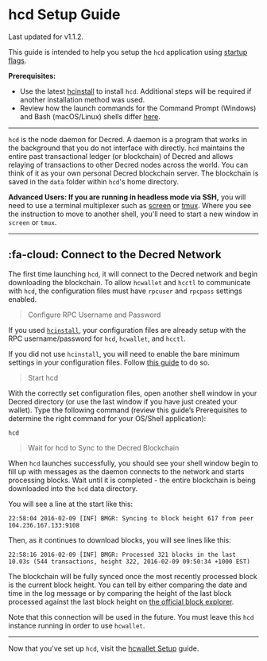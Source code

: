 # hcd Setup Guide 

Last updated for v1.1.2.

This guide is intended to help you setup the `hcd` application using [startup flags](/getting-started/startup-basics.md#startup-command-flags). 

**Prerequisites:**

- Use the latest [hcinstall](/getting-started/user-guides/cli-installation.md) to install `hcd`. Additional steps will be required if another installation method was used.
- Review how the launch commands for the Command Prompt (Windows) and Bash (macOS/Linux) shells differ [here](/getting-started/cli-differences.md).

---

`hcd` is the node daemon for Decred. A daemon is a program that works in the background that you do not interface with directly. `hcd` maintains the entire past transactional ledger (or blockchain) of Decred and allows relaying of transactions to other Decred nodes across the world. You can think of it as your own personal Decred blockchain server. The blockchain is saved in the `data` folder within `hcd`'s home directory.

**Advanced Users: If you are running in headless mode via SSH,** you
will need to use a terminal multiplexer such as [screen](http://www.howtogeek.com/howto/ubuntu/keep-your-ssh-session-running-when-you-disconnect/)
or [tmux](https://tmux.github.io/). Where you see the instruction to
move to another shell, you'll need to start a new window in `screen`
or `tmux`.

---

## :fa-cloud: Connect to the Decred Network

The first time launching `hcd`, it will connect to the Decred network and begin downloading the blockchain. To allow `hcwallet` and `hcctl` to communicate with `hcd`, the configuration files must have `rpcuser` and `rpcpass` settings enabled. 

> Configure RPC Username and Password

If you used [`hcinstall`](/getting-started/user-guides/cli-installation.md), your configuration files are already setup with the RPC username/password for `hcd`, `hcwallet`, and `hcctl`.

If you did not use `hcinstall`, you will need to enable the bare minimum settings in your configuration files. Follow [this guide](/advanced/manual-cli-install.md#minimum-configuration) to do so. 

> Start hcd 

With the correctly set configuration files, open another shell window in your Decred directory (or use the last window if you have just created your wallet). Type the following command (review this guide’s Prerequisites to determine the right command for your OS/Shell application):

```no-highlight
hcd
```

> Wait for hcd to Sync to the Decred Blockchain

When `hcd` launches successfully, you should see your shell window begin to fill up with messages as the daemon connects to the network and starts processing blocks. Wait until it is completed - the entire blockchain is being downloaded into the `hcd` data directory. 

You will see a line at the start like this:

```no-highlight
22:58:04 2016-02-09 [INF] BMGR: Syncing to block height 617 from peer 104.236.167.133:9108
```

Then, as it continues to download blocks, you will see lines like this:

```no-highlight
22:58:16 2016-02-09 [INF] BMGR: Processed 321 blocks in the last 10.03s (544 transactions, height 322, 2016-02-09 09:50:34 +1000 EST)
```

The blockchain will be fully synced once the most recently processed block is the current block height. You can tell by either comparing the date and time in the log message or by comparing the height of the last block processed against the last block height on [the official block explorer](https://mainnet.decred.org/).  

Note that this connection will be used in the future. You must leave this `hcd` instance running in order to use `hcwallet`.

---

Now that you've set up `hcd`, visit the [hcwallet Setup](/getting-started/user-guides/hcwallet-setup.md) guide.
